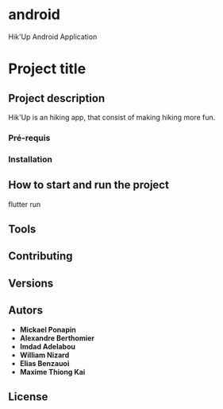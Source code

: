# android
Hik'Up Android Application
# Project title


## Project description

Hik'Up is an hiking app, that consist of making hiking more fun.

### Pré-requis



### Installation



## How to start and run the project

flutter run

## Tools



## Contributing



## Versions


## Autors

* **Mickael Ponapin**
* **Alexandre Berthomier**
* **Imdad Adelabou**
* **William Nizard**
* **Elias Benzauoi**
* **Maxime Thiong Kai**



## License



